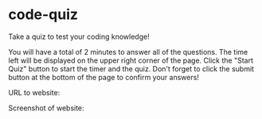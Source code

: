 # code-quiz

Take a quiz to test your coding knowledge! 

You will have a total of 2 minutes to answer all of the questions. The time left will be displayed on the upper right corner of the page. Click the "Start Quiz" button to start the timer and the quiz. Don't forget to click the submit button at the bottom of the page to confirm your answers!


URL to website:

Screenshot of website:

